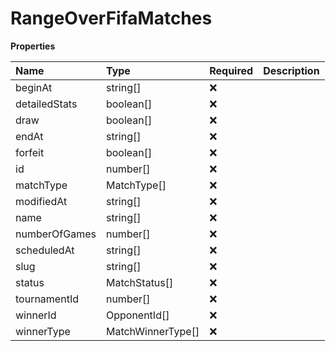 # RangeOverFifaMatches

**Properties**

| Name          | Type              | Required | Description |
| :------------ | :---------------- | :------- | :---------- |
| beginAt       | string[]          | ❌       |             |
| detailedStats | boolean[]         | ❌       |             |
| draw          | boolean[]         | ❌       |             |
| endAt         | string[]          | ❌       |             |
| forfeit       | boolean[]         | ❌       |             |
| id            | number[]          | ❌       |             |
| matchType     | MatchType[]       | ❌       |             |
| modifiedAt    | string[]          | ❌       |             |
| name          | string[]          | ❌       |             |
| numberOfGames | number[]          | ❌       |             |
| scheduledAt   | string[]          | ❌       |             |
| slug          | string[]          | ❌       |             |
| status        | MatchStatus[]     | ❌       |             |
| tournamentId  | number[]          | ❌       |             |
| winnerId      | OpponentId[]      | ❌       |             |
| winnerType    | MatchWinnerType[] | ❌       |             |

<!-- This file was generated by liblab | https://liblab.com/ -->
